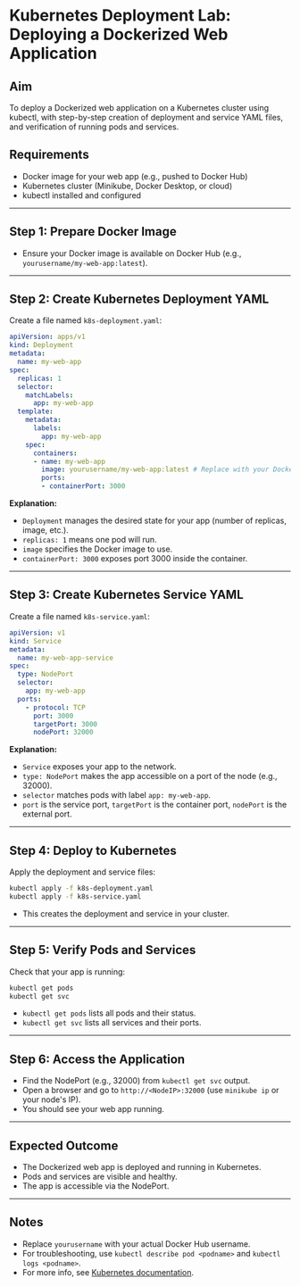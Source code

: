 # Kubernetes Deployment Lab: Deploying a Dockerized Web Application

## Aim
To deploy a Dockerized web application on a Kubernetes cluster using kubectl, with step-by-step creation of deployment and service YAML files, and verification of running pods and services.

## Requirements
- Docker image for your web app (e.g., pushed to Docker Hub)
- Kubernetes cluster (Minikube, Docker Desktop, or cloud)
- kubectl installed and configured

---

## Step 1: Prepare Docker Image
- Ensure your Docker image is available on Docker Hub (e.g., `yourusername/my-web-app:latest`).

---

## Step 2: Create Kubernetes Deployment YAML
Create a file named `k8s-deployment.yaml`:

```yaml
apiVersion: apps/v1
kind: Deployment
metadata:
  name: my-web-app
spec:
  replicas: 1
  selector:
    matchLabels:
      app: my-web-app
  template:
    metadata:
      labels:
        app: my-web-app
    spec:
      containers:
      - name: my-web-app
        image: yourusername/my-web-app:latest # Replace with your Docker Hub username
        ports:
        - containerPort: 3000
```

**Explanation:**
- `Deployment` manages the desired state for your app (number of replicas, image, etc.).
- `replicas: 1` means one pod will run.
- `image` specifies the Docker image to use.
- `containerPort: 3000` exposes port 3000 inside the container.

---

## Step 3: Create Kubernetes Service YAML
Create a file named `k8s-service.yaml`:

```yaml
apiVersion: v1
kind: Service
metadata:
  name: my-web-app-service
spec:
  type: NodePort
  selector:
    app: my-web-app
  ports:
    - protocol: TCP
      port: 3000
      targetPort: 3000
      nodePort: 32000
```

**Explanation:**
- `Service` exposes your app to the network.
- `type: NodePort` makes the app accessible on a port of the node (e.g., 32000).
- `selector` matches pods with label `app: my-web-app`.
- `port` is the service port, `targetPort` is the container port, `nodePort` is the external port.

---

## Step 4: Deploy to Kubernetes
Apply the deployment and service files:
```sh
kubectl apply -f k8s-deployment.yaml
kubectl apply -f k8s-service.yaml
```
- This creates the deployment and service in your cluster.

---

## Step 5: Verify Pods and Services
Check that your app is running:
```sh
kubectl get pods
kubectl get svc
```
- `kubectl get pods` lists all pods and their status.
- `kubectl get svc` lists all services and their ports.

---

## Step 6: Access the Application
- Find the NodePort (e.g., 32000) from `kubectl get svc` output.
- Open a browser and go to `http://<NodeIP>:32000` (use `minikube ip` or your node's IP).
- You should see your web app running.

---

## Expected Outcome
- The Dockerized web app is deployed and running in Kubernetes.
- Pods and services are visible and healthy.
- The app is accessible via the NodePort.

---

## Notes
- Replace `yourusername` with your actual Docker Hub username.
- For troubleshooting, use `kubectl describe pod <podname>` and `kubectl logs <podname>`.
- For more info, see [Kubernetes documentation](https://kubernetes.io/docs/).

